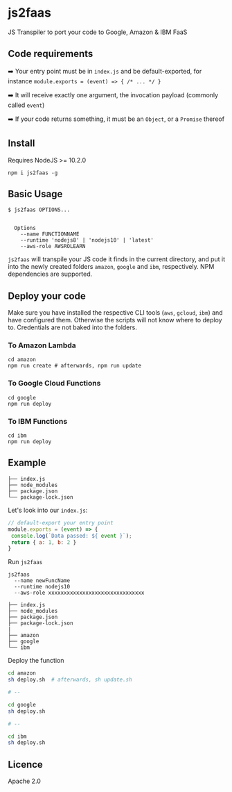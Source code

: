 # js2faas






JS Transpiler to port your code to Google, Amazon & IBM FaaS


## Code requirements

➡️ Your entry point must be in `index.js` and be default-exported, for instance `module.exports = (event) => { /* ... */ }`

➡️ It will receive exactly one argument, the invocation payload (commonly called `event`)


➡️ If your code returns something, it must be an `Object`, or a `Promise` thereof


## Install

Requires NodeJS >= 10.2.0

```shell
npm i js2faas -g
```

## Basic Usage


```shell
$ js2faas OPTIONS... 
  
  
  Options
    --name FUNCTIONNAME 
    --runtime 'nodejs8' | 'nodejs10' | 'latest'
    --aws-role AWSROLEARN
```


`js2faas` will transpile your JS code it finds in the current directory, and put it into the newly created folders `amazon`, `google` and `ibm`, respectively. NPM dependencies are supported.

## Deploy your code

Make sure you have installed the respective CLI tools (`aws`, `gcloud`, `ibm`) and have configured them. Otherwise the scripts will not know where to deploy to. Credentials are not baked into the folders.

### To Amazon Lambda

```shell
cd amazon
npm run create # afterwards, npm run update
```

### To Google Cloud Functions

```shell
cd google
npm run deploy
```

### To IBM Functions

```shell
cd ibm
npm run deploy
```


## Example

```
├── index.js
├── node_modules
├── package.json
└── package-lock.json
```

Let's look into our `index.js`:
```js
// default-export your entry point
module.exports = (event) => {
 console.log(`Data passed: ${ event }`);
 return { a: 1, b: 2 }
}
```


Run `js2faas`
```shell
js2faas
  --name newFuncName
  --runtime nodejs10
  --aws-role xxxxxxxxxxxxxxxxxxxxxxxxxxxxxxx
```

```
├── index.js
├── node_modules
├── package.json
├── package-lock.json
|
├── amazon
├── google
└── ibm
```

Deploy the function

```sh
cd amazon
sh deploy.sh  # afterwards, sh update.sh

# --

cd google
sh deploy.sh

# -- 

cd ibm
sh deploy.sh
```


## Licence

Apache 2.0
